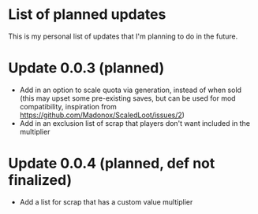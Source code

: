 # List of planned updates
This is my personal list of updates that I'm planning to do in the future.

# Update 0.0.3 (planned)
- Add in an option to scale quota via generation, instead of when sold (this may upset some pre-existing saves, but can be used for mod compatibility, inspiration from https://github.com/Madonox/ScaledLoot/issues/2)
- Add in an exclusion list of scrap that players don't want included in the multiplier
# Update 0.0.4 (planned, **def not finalized**)
- Add a list for scrap that has a custom value multiplier
